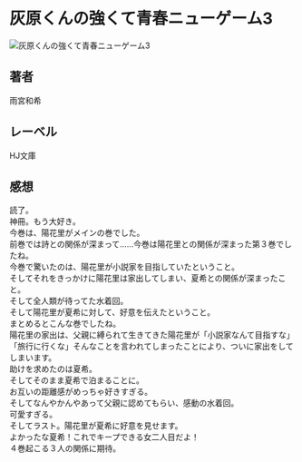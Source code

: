 # 灰原くんの強くて青春ニューゲーム3

![灰原くんの強くて青春ニューゲーム3](https://i.imgur.com/PjSupzU.png)

## 著者

雨宮和希

## レーベル

HJ文庫

## 感想

読了。  
神冊。もう大好き。  
今巻は、陽花里がメインの巻でした。  
前巻では詩との関係が深まって……今巻は陽花里との関係が深まった第３巻でしたね。  
今巻で驚いたのは、陽花里が小説家を目指していたということ。  
そしてそれをきっかけに陽花里は家出してしまい、夏希との関係が深まったこと。  
そして全人類が待ってた水着回。  
そして陽花里が夏希に対して、好意を伝えたということ。  
まとめるとこんな巻でしたね。  
陽花里の家出は、父親に縛られて生きてきた陽花里が「小説家なんて目指すな」「旅行に行くな」そんなことを言われてしまったことにより、ついに家出をしてしまいます。  
助けを求めたのは夏希。  
そしてそのまま夏希で泊まることに。  
お互いの距離感がめっちゃ好きすぎる。  
そしてなんやかんやあって父親に認めてもらい、感動の水着回。  
可愛すぎる。  
そしてラスト。陽花里が夏希に好意を見せます。  
よかったな夏希！これでキープできる女二人目だよ！  
４巻起こる３人の関係に期待。  
